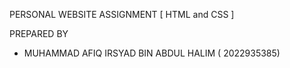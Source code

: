 PERSONAL WEBSITE ASSIGNMENT
[ HTML and CSS ]

PREPARED BY 
- MUHAMMAD AFIQ IRSYAD BIN ABDUL HALIM ( 2022935385)
